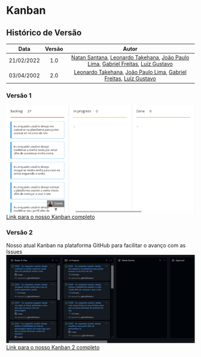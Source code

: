 # Kanban

## Histórico de Versão
|    Data    | Versão | Autor |
| :--------: | :----: | :-----:|
| 21/02/2022| 1.0 |[Natan Santana](https://github.com/Neitan2001), [Leonardo Takehana](https://github.com/ltakehana), [João Paulo Lima](https://github.com/jpaulohe4rt), [Gabriel Freitas](https://github.com/gabrielfreitass1), [Luíz Gustavo](https://github.com/LuizGustavoFR) ||
| 03/04/2002| 2.0 |[Leonardo Takehana](https://github.com/ltakehana), [João Paulo Lima](https://github.com/jpaulohe4rt), [Gabriel Freitas](https://github.com/gabrielfreitass1), [Luíz Gustavo](https://github.com/LuizGustavoFR) ||

### Versão 1
<img src="../Assets/Images/kanban.png" alt="Kanban">
<br>
<a href="https://miro.com/app/board/uXjVONjoEoU=/">Link para o nosso Kanban completo</a>
<br>

### Versão 2
Nosso atual Kanban na plataforma GitHub para facilitar o avanço com as Issues
<br>
<img src="../Assets/Images/kanban2.jpeg" alt="Kanban2">
<br>
<a href="https://github.com/FGAUnB-REQ-GM/2021.2-Tatsu/projects/1">Link para o nosso Kanban 2 completo</a>